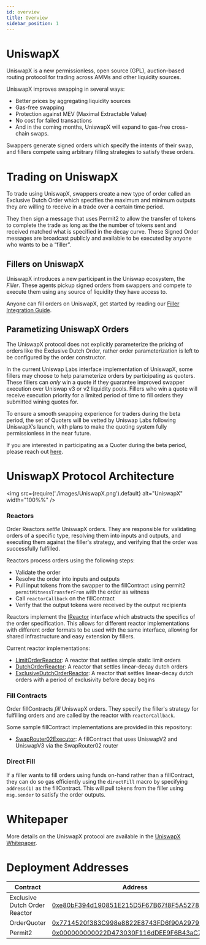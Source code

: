 ```yaml
---
id: overview
title: Overview
sidebar_position: 1
---
```


# UniswapX

UniswapX is a new permissionless, open source (GPL), auction-based routing protocol for trading across AMMs and other liquidity sources.

UniswapX improves swapping in several ways:

- Better prices by aggregating liquidity sources
- Gas-free swapping
- Protection against MEV (Maximal Extractable Value)
- No cost for failed transactions
- And in the coming months, UniswapX will expand to gas-free cross-chain swaps.

Swappers generate signed orders which specify the intents of their swap, and fillers compete using arbitrary filling strategies to satisfy these orders.

# Trading on UniswapX
To trade using UniswapX, swappers create a new type of order called an Exclusive Dutch Order which specifies the maximum and minimum outputs they are willing to receive in a trade over a certain time period.

<!-- <img src={require('./images/UniswapX_graph.png').default} alt="UniswapX" width="100%%" /> -->

They then sign a message that uses Permit2 to allow the transfer of tokens to complete the trade as long as the the number of tokens sent and received matched what is specified in the decay curve. These Signed Order messages are broadcast publicly and available to be executed by anyone who wants to be a “filler”.

## Fillers on UniswapX
UniswapX introduces a new participant in the Uniswap ecosystem, the _Filler_. These agents pickup signed orders from swappers and compete to execute them using any source of liquidity they have access to.

Anyone can fill orders on UniswapX, get started by reading our [Filler Integration Guide](/contracts/unigstswapx/guides/createfiller).

## Parametizing UniswapX Orders
The UniswapX protocol does not explicitly parameterize the pricing of orders like the Exclusive Dutch Order, rather order parameterization is left to be configured by the order constructor. 

In the current Uniswap Labs interface implementation of UniswapX, some fillers may choose to help parameterize orders by participating as quoters. These fillers can *only* win a quote if they guarantee improved swapper execution over Uniswap v3 or v2 liquidity pools. Fillers who win a quote will receive execution priority for a limited period of time to fill orders they submitted wining quotes for. 

To ensure a smooth swapping experience for traders during the beta period, the set of Quoters will be vetted by Uniswap Labs following UniswapX’s launch, with plans to make the quoting system fully permissionless in the near future.

If you are interested in participating as a Quoter during the beta period, please reach out [here](mailto:quoters@uniswap.org).

# UniswapX Protocol Architecture

<!-- ![Architecture](./assets/uniswapx-architecture.png) -->
<img src={require('./images/UniswapX.png').default} alt="UniswapX" width="100%%" />

### Reactors

Order Reactors _settle_ UniswapX orders. They are responsible for validating orders of a specific type, resolving them into inputs and outputs, and executing them against the filler's strategy, and verifying that the order was successfully fulfilled.

Reactors process orders using the following steps:
- Validate the order
- Resolve the order into inputs and outputs
- Pull input tokens from the swapper to the fillContract using permit2 `permitWitnessTransferFrom` with the order as witness
- Call `reactorCallback` on the fillContract
- Verify that the output tokens were received by the output recipients

Reactors implement the [IReactor](https://github.com/Uniswap/UniswapX/blob/main/src/interfaces/IReactor.sol) interface which abstracts the specifics of the order specification. This allows for different reactor implementations with different order formats to be used with the same interface, allowing for shared infrastructure and easy extension by fillers.

Current reactor implementations:
- [LimitOrderReactor](https://github.com/Uniswap/UniswapX/blob/main/src/reactors/LimitOrderReactor.sol): A reactor that settles simple static limit orders
- [DutchOrderReactor](https://github.com/Uniswap/UniswapX/blob/main/src/reactors/DutchOrderReactor.sol): A reactor that settles linear-decay dutch orders
- [ExclusiveDutchOrderReactor](https://github.com/Uniswap/UniswapX/blob/main/src/reactors/ExclusiveDutchOrderReactor.sol): A reactor that settles linear-decay dutch orders with a period of exclusivity before decay begins

### Fill Contracts

Order fillContracts _fill_ UniswapX orders. They specify the filler's strategy for fulfilling orders and are called by the reactor with `reactorCallback`.

Some sample fillContract implementations are provided in this repository:
- [SwapRouter02Executor](https://github.com/Uniswap/UniswapX/blob/main/src/sample-executors/SwapRouter02Executor.sol): A fillContract that uses UniswapV2 and UniswapV3 via the SwapRouter02 router

### Direct Fill

If a filler wants to fill orders using funds on-hand rather than a fillContract, they can do so gas efficiently using the `directFill` macro by specifying `address(1)` as the fillContract. This will pull tokens from the filler using `msg.sender` to satisfy the order outputs.

# Whitepaper
More details on the UniswapX protocol are available in the [UniswapX Whitepaper](https://uniswap.org/whitepaper-uniswapx.pdf). 

# Deployment Addresses

| Contract                      | Address                                                                                                               | Source                                                                                                                    |
| ---                           | ---                                                                                                                   | ---                                                                                                                       |
| Exclusive Dutch Order Reactor | [0xe80bF394d190851E215D5F67B67f8F5A52783F1E](https://etherscan.io/address/0xe80bF394d190851E215D5F67B67f8F5A52783F1E) | [ExclusiveDutchOrderReactor](https://github.com/Uniswap/UniswapX/blob/v1.0.0/src/reactors/ExclusiveDutchOrderReactor.sol) |
| OrderQuoter                   | [0x7714520f383C998e8822E8743FD6f90A2979689b](https://etherscan.io/address/0x7714520f383C998e8822E8743FD6f90A2979689b) | [OrderQuoter](https://github.com/Uniswap/UniswapX/blob/v1.0.0/src/OrderQuoter.sol)                                        |
| Permit2                       | [0x000000000022D473030F116dDEE9F6B43aC78BA3](https://etherscan.io/address/0x000000000022D473030F116dDEE9F6B43aC78BA3) | [Permit2](https://github.com/Uniswap/permit2)                                                                             |
